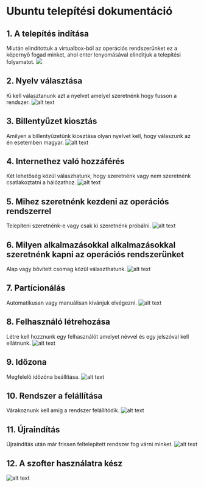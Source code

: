 # Ubuntu telepítési dokumentáció

## **1. A telepítés indítása**
Miután elindítottuk a virtualbox-ból az operációs rendszerünket ez a képernyő fogad minket, ahol enter lenyomásával elindítjuk a telepítési folyamatot.
![](img/image.png)

## **2. Nyelv választása**
Ki kell választanunk azt a nyelvet amelyel szeretnénk hogy fusson a rendszer.
![alt text](img/image-1.png)

## **3. Billentyűzet kiosztás**
Amilyen a billentyűzetünk kiosztása olyan nyelvet kell, hogy válaszunk az én esetemben magyar.
![alt text](img/image-2.png)

## **4. Internethez való hozzáférés**
Két lehetőség közül válaszhatunk, hogy szeretnénk vagy nem szeretnénk csatlakoztatni a hálózathoz.
![alt text](img/image-3.png)

## **5. Mihez szeretnénk kezdeni az operációs rendszerrel**
Telepíteni szeretnénk-e vagy csak ki szeretnénk próbálni.
![alt text](img/image-4.png)

## **6. Milyen alkalmazásokkal alkalmazásokkal szeretnénk kapni az operációs rendszerünket**
Alap vagy bővített csomag közül választhatunk.
![alt text](img/image-5.png)

## **7. Partícionálás**
Automatikusan vagy manuálisan kívánjuk elvégezni.
![alt text](img/image-8.png)

## **8. Felhasználó létrehozása**
Létre kell hozznunk egy felhasználót amelyet névvel és egy jelszóval kell ellátnunk.
![alt text](img/image-9.png)

## **9. Időzona** 
Megfelelő időzóna beállítása.
![alt text](img/image-10.png)

## **10. Rendszer a felállítása**
Várakoznunk kell amíg a rendszer felállítódik.
![alt text](img/image-11.png)

## **11. Újraindítás**
Újraindítás után már frissen feltelepített rendszer fog várni minket.
![alt text](img/image-12.png)

## **12. A szofter használatra kész**
![alt text](img/image-6.png)